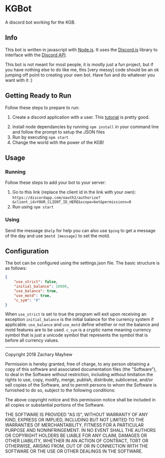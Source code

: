 
# KGBot
A discord bot working for the KGB.


## Info
This bot is written in javascript with [Node.js](https://nodejs.org).  It uses the [Discord.js](https://discord.js.org) library to interface with the [Discord API](https://discordapp.com/developers/docs/intro).

This bot is not meant for most people, it is mostly just a fun project, but if you have nothing else to do like me, this [very messy] code should be an ok jumping off point to creating your own bot.  Have fun and do whatever you want with it :)
## Getting Ready to Run
Follow these steps to prepare to run:
1. Create a discord application with a user. This  [tutorial](https://github.com/reactiflux/discord-irc/wiki/Creating-a-discord-bot-&-getting-a-token) is pretty good.
<!--2. Create an `auth.json` file containing the following:
```json
{
  "token": "YOUR-TOKEN-HERE"
}
```
3. Create a `data.json` file containing the following:
```json
{
  "motd": "Hello, Discord!",
  "activity": "you",
  "activity_mode": true,
  "cash": {}
}
```
`motd` is the message of the day, `activity` is the activity that is displayd under the username, and `activity_mode` toggles between watching (`true`) and playing (`false`).  `cash` is a dictionary that stores data on user balances
-->
2. Install node dependancies by running `npm install` in your command line and follow the prompt to setup the JSON files
3. Run by executing `npm start`
4. Change the world with the power of the KGB!

## Usage
### Running
Follow these steps to add your bot to your server:
1. Go to this link (replace the client id in the link with your own): `https://discordapp.com/oauth2/authorize?&client_id=YOUR_CLIENT_ID_HERE&scope=bot&permissions=0`
2. Run using `npm start`

### Using
Send the message `$help` for help
you can also use `$ping` to get a message of the day and use `$motd [message]` to set the motd.

## Configuration
The bot can be configured using the settings.json file.  The basic structure is as follows:
```json
{
    "use_strict": false,
    "initial_balance": 10000,
    "use_balance": true,
    "use_motd": true,
    "c_sym": "₽"
}
```
When `use_strict` is set to true the program will exit upon receiving an exception
`initial_balance` is the initial balance for the currency system if applicable.
`use_balance` and `use_motd` define whether or not the balance and motd features are to be used.
`c_sym` is a cryptic name meaning currency symbol that is just a unicode symbol that represents the symbol that is before all currency values.

---

Copyright 2018 Zachary Mayhew

Permission is hereby granted, free of charge, to any person obtaining a copy of this software and associated documentation files (the "Software"), to deal in the Software without restriction, including without limitation the rights to use, copy, modify, merge, publish, distribute, sublicense, and/or sell copies of the Software, and to permit persons to whom the Software is furnished to do so, subject to the following conditions:

The above copyright notice and this permission notice shall be included in all copies or substantial portions of the Software.

THE SOFTWARE IS PROVIDED "AS IS", WITHOUT WARRANTY OF ANY KIND, EXPRESS OR IMPLIED, INCLUDING BUT NOT LIMITED TO THE WARRANTIES OF MERCHANTABILITY, FITNESS FOR A PARTICULAR PURPOSE AND NONINFRINGEMENT. IN NO EVENT SHALL THE AUTHORS OR COPYRIGHT HOLDERS BE LIABLE FOR ANY CLAIM, DAMAGES OR OTHER LIABILITY, WHETHER IN AN ACTION OF CONTRACT, TORT OR OTHERWISE, ARISING FROM, OUT OF OR IN CONNECTION WITH THE SOFTWARE OR THE USE OR OTHER DEALINGS IN THE SOFTWARE.
